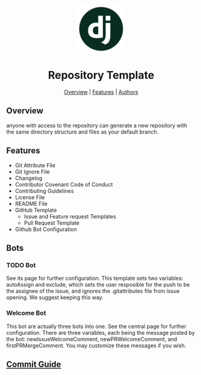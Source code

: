 <p align="center">
  <img alt="Repository Template" title="Repository Template" src="./assets/logo.png" width="128">
</p>

<h1 align="center">Repository Template</h1>

<p align="center">
  <a href="#overview">Overview</a> |
  <a href="#features">Features</a> |
  <a href="#authors">Authors</a>
</p>

## Overview

anyone with access to the repository can generate a new repository with the same directory structure and files as your default branch.

## Features

- Git Attribute File
- Git Ignore File
- Changelog
- Contributor Covenant Code of Conduct
- Contributing Guidelines
- License File
- README File
- GitHub Template
	- Issue and Feature request Templates
	- Pull Request Template
- Github Bot Configuration

## Bots

### TODO Bot

See its page for further configuration. This template sets two variables: autoAssign and exclude, which sets the user resposible for the push to be the assignee of the issue, and ignores the .gitattributes file from issue opening. We suggest keeping this way.

### Welcome Bot

This bot are actually three bots into one. See the central page for further configuration. There are three variables, each being the message posted by the bot: newIssueWelcomeComment, newPRWelcomeComment, and firstPRMergeComment. You may customize these messages if you wish.

## [Commit Guide](https://github.com/AsheKR/github-message-template)

